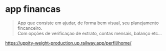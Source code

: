 # app financas

> App que consiste em ajudar, de forma bem visual, seu planejamento fincanceiro.</br>
> Com opções de verificaçao de extrato, contas mensais, balanço etc...</br>

https://uppity-weight-production.up.railway.app/perfil/home/

